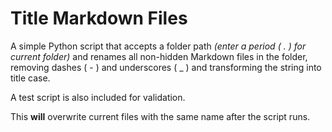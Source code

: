 ﻿# Title Markdown Files

A simple Python script that accepts a folder path _(enter a period ( . ) for current folder)_ and renames all non-hidden Markdown files in the folder, removing dashes ( - ) and underscores ( _ ) and transforming the string into title case.

A test script is also included for validation.

This **will** overwrite current files with the same name after the script runs.
